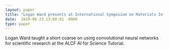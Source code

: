 ```yaml
---
layout: paper
title: "Logan Ward presents at International Symposium on Materials Informatics"
date:  2019-08-23 13:00:01 -0900
type: paper
---
```


Logan Ward taught a short coarse on using convolutional neural networks for scientific research at the ALCF AI for Science Tutorial.